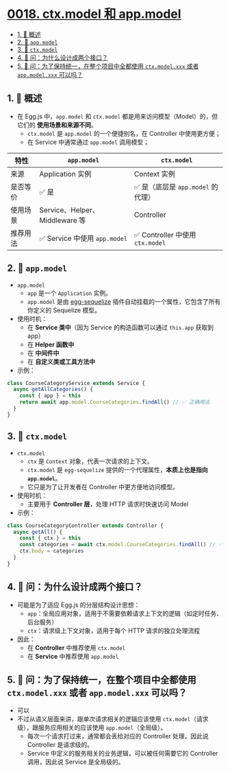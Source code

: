 # [0018. ctx.model 和 app.model](https://github.com/Tdahuyou/TNotes.egg/tree/main/notes/0018.%20ctx.model%20%E5%92%8C%20app.model)

<!-- region:toc -->

- [1. 📝 概述](#1--概述)
- [2. 📒 `app.model`](#2--appmodel)
- [3. 📒 `ctx.model`](#3--ctxmodel)
- [4. 🤔 问：为什么设计成两个接口？](#4--问为什么设计成两个接口)
- [5. 🤔 问：为了保持统一，在整个项目中全都使用 `ctx.model.xxx` 或者 `app.model.xxx` 可以吗？](#5--问为了保持统一在整个项目中全都使用-ctxmodelxxx-或者-appmodelxxx-可以吗)

<!-- endregion:toc -->

## 1. 📝 概述

- 在 Egg.js 中，`app.model` 和 `ctx.model` 都是用来访问模型（Model）的，但它们的 **使用场景和来源不同**。
  - `ctx.model` 是 `app.model` 的一个便捷别名，在 Controller 中使用更方便；
  - 在 Service 中通常通过 `app.model` 调用模型；

| 特性 | `app.model` | `ctx.model` |
| --- | --- | --- |
| 来源 | Application 实例 | Context 实例 |
| 是否等价 | ✅ 是 | ✅ 是（底层是 `app.model` 的代理） |
| 使用场景 | Service、Helper、Middleware 等 | Controller |
| 推荐用法 | ✅ Service 中使用 `app.model` | ✅ Controller 中使用 `ctx.model` |

## 2. 📒 `app.model`

- `app.model`
  - `app` 是一个 `Application` 实例。
  - `app.model` 是由 [egg-sequelize](https://github.com/eggjs/egg-sequelize) 插件自动挂载的一个属性，它包含了所有你定义的 Sequelize 模型。
- 使用时机：
  - 在 **Service 类中**（因为 Service 的构造函数可以通过 `this.app` 获取到 app）
  - 在 **Helper 函数中**
  - 在 **中间件中**
  - 在 **自定义类或工具方法中**
- 示例：

```js
class CourseCategoryService extends Service {
  async getAllCategories() {
    const { app } = this
    return await app.model.CourseCategories.findAll() // ✅ 正确用法
  }
}
```

## 3. 📒 `ctx.model`

- `ctx.model`
  - `ctx` 是 `Context` 对象，代表一次请求的上下文。
  - `ctx.model` 是 `egg-sequelize` 提供的一个代理属性，**本质上也是指向 `app.model`**。
  - 它只是为了让开发者在 Controller 中更方便地访问模型。
- 使用时机：
  - 主要用于 **Controller 层**，处理 HTTP 请求时快速访问 Model
- 示例：

```js
class CourseCategoryController extends Controller {
  async getAll() {
    const { ctx } = this
    const categories = await ctx.model.CourseCategories.findAll() // ✅ 正确用法
    ctx.body = categories
  }
}
```

## 4. 🤔 问：为什么设计成两个接口？

- 可能是为了适应 Egg.js 的分层结构设计思想：
  - `app`：全局应用对象，适用于不需要依赖请求上下文的逻辑（如定时任务、后台服务）
  - `ctx`：请求级上下文对象，适用于每个 HTTP 请求的独立处理流程
- 因此：
  - 在 **Controller** 中推荐使用 `ctx.model`
  - 在 **Service** 中推荐使用 `app.model`

## 5. 🤔 问：为了保持统一，在整个项目中全都使用 `ctx.model.xxx` 或者 `app.model.xxx` 可以吗？

- 可以
- 不过从语义层面来讲，跟单次请求相关的逻辑应该使用 `ctx.model`（请求级），跟服务应用相关的应该使用 `app.model`（全局级）。
  - 每次一个请求打过来，通常都会丢给对应的 Controller 处理，因此说 Controller 是请求级的。
  - Service 中定义的服务相关的业务逻辑，可以被任何需要它的 Controller 调用，因此说 Service 是全局级的。
